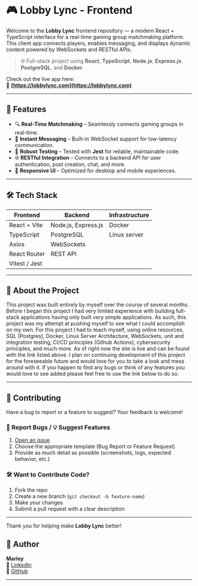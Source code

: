 # 🎮 Lobby Lync - Frontend

Welcome to the **Lobby Lync** frontend repository — a modern React + TypeScript interface for a real-time gaming group matchmaking platform. This client app connects players, enables messaging, and displays dynamic content powered by WebSockets and RESTful APIs.

> 🌐 Full-stack project using **React**, **TypeScript**, **Node.js**, **Express.js**, **PostgreSQL**, and **Docker**.

Check out the live app here:  
🔗 **[https://lobbylync.com](https://lobbylync.com)**

---

## 🚀 Features

- 🔍 **Real-Time Matchmaking** – Seamlessly connects gaming groups in real-time.
- 💬 **Instant Messaging** – Built-in WebSocket support for low-latency communication.
- 🧪 **Robust Testing** – Tested with **Jest** for reliable, maintainable code.
- 🌐 **RESTful Integration** – Connects to a backend API for user authentication, post creation, chat, and more.
- 📱 **Responsive UI** – Optimized for desktop and mobile experiences.

---

## 🛠️ Tech Stack

| Frontend        | Backend        | Infrastructure |
|-----------------|----------------|----------------|
| React + Vite    | Node.js, Express.js | Docker |
| TypeScript      | PostgreSQL     | Linux server |
| Axios           | WebSockets     |               |
| React Router    | REST API       |               |
| Vitest / Jest   |                |               |

---

## 📌 About the Project

This project was built entirely by myself over the course of several months.  Before I began this project I had very limited experience with building full-stack applications having only built very simple applications.  As such, this project was my attempt at pushing myself to see what I could accomplish on my own.  For this project I had to teach myself, using online resources, SQL (Postgres), Docker, Linux Server Architecture, WebSockets, unit and integration testing, CI/CD principles (Github Actions), cybersecurity principles, and much more.  As of right now the site is live and can be found with the link listed above.  I plan on continuing development of this project for the foreseeable future and would love for you to take a look and mess around with it.  If you happen to find any bugs or think of any features you would love to see added please feel free to use the link below to do so.

---

## 🤝 Contributing

Have a bug to report or a feature to suggest? Your feedback is welcome!

### 🐛 Report Bugs / 💡 Suggest Features

1. [Open an issue](https://github.com/your-username/lobby-lync-frontend/issues)
2. Choose the appropriate template (Bug Report or Feature Request)
3. Provide as much detail as possible (screenshots, logs, expected behavior, etc.)

### 🛠️ Want to Contribute Code?

1. Fork the repo
2. Create a new branch (`git checkout -b feature-name`)
3. Make your changes
4. Submit a pull request with a clear description

---

Thank you for helping make **Lobby Lync** better!

## 👤 Author

**Marley**  
🔗 [LinkedIn](https://www.linkedin.com/in/your-profile)  
🐙 [GitHub](https://github.com/your-username)

---

